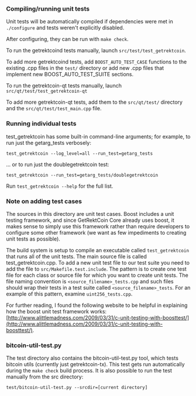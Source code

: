 ### Compiling/running unit tests

Unit tests will be automatically compiled if dependencies were met in `./configure`
and tests weren't explicitly disabled.

After configuring, they can be run with `make check`.

To run the getrektcoind tests manually, launch `src/test/test_getrektcoin`.

To add more getrektcoind tests, add `BOOST_AUTO_TEST_CASE` functions to the existing
.cpp files in the `test/` directory or add new .cpp files that
implement new BOOST_AUTO_TEST_SUITE sections.

To run the getrektcoin-qt tests manually, launch `src/qt/test/test_getrektcoin-qt`

To add more getrektcoin-qt tests, add them to the `src/qt/test/` directory and
the `src/qt/test/test_main.cpp` file.

### Running individual tests

test_getrektcoin has some built-in command-line arguments; for
example, to run just the getarg_tests verbosely:

    test_getrektcoin --log_level=all --run_test=getarg_tests

... or to run just the doublegetrektcoin test:

    test_getrektcoin --run_test=getarg_tests/doublegetrektcoin

Run `test_getrektcoin --help` for the full list.

### Note on adding test cases

The sources in this directory are unit test cases.  Boost includes a
unit testing framework, and since GetRektCoin Core already uses boost, it makes
sense to simply use this framework rather than require developers to
configure some other framework (we want as few impediments to creating
unit tests as possible).

The build system is setup to compile an executable called `test_getrektcoin`
that runs all of the unit tests.  The main source file is called
test_getrektcoin.cpp. To add a new unit test file to our test suite you need 
to add the file to `src/Makefile.test.include`. The pattern is to create 
one test file for each class or source file for which you want to create 
unit tests.  The file naming convention is `<source_filename>_tests.cpp` 
and such files should wrap their tests in a test suite 
called `<source_filename>_tests`. For an example of this pattern, 
examine `uint256_tests.cpp`.

For further reading, I found the following website to be helpful in
explaining how the boost unit test framework works:
[http://www.alittlemadness.com/2009/03/31/c-unit-testing-with-boosttest/](http://www.alittlemadness.com/2009/03/31/c-unit-testing-with-boosttest/).

### bitcoin-util-test.py

The test directory also contains the bitcoin-util-test.py tool, which tests bitcoin utils (currently just getrektcoin-tx). This test gets run automatically during the `make check` build process. It is also possible to run the test manually from the src directory:

```
test/bitcoin-util-test.py --srcdir=[current directory]

```